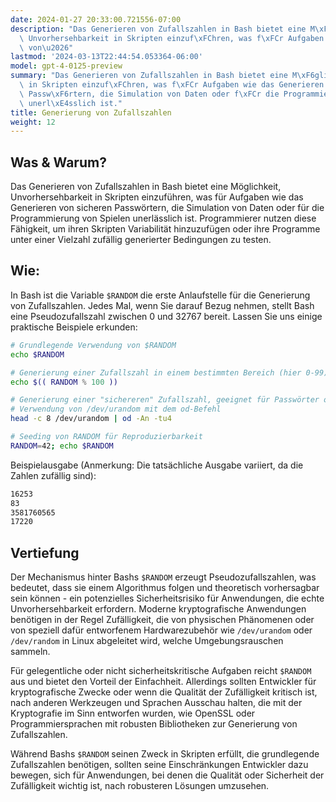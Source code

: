 ```yaml
---
date: 2024-01-27 20:33:00.721556-07:00
description: "Das Generieren von Zufallszahlen in Bash bietet eine M\xF6glichkeit,\
  \ Unvorhersehbarkeit in Skripten einzuf\xFChren, was f\xFCr Aufgaben wie das Generieren\
  \ von\u2026"
lastmod: '2024-03-13T22:44:54.053364-06:00'
model: gpt-4-0125-preview
summary: "Das Generieren von Zufallszahlen in Bash bietet eine M\xF6glichkeit, Unvorhersehbarkeit\
  \ in Skripten einzuf\xFChren, was f\xFCr Aufgaben wie das Generieren von sicheren\
  \ Passw\xF6rtern, die Simulation von Daten oder f\xFCr die Programmierung von Spielen\
  \ unerl\xE4sslich ist."
title: Generierung von Zufallszahlen
weight: 12
---
```


## Was & Warum?
Das Generieren von Zufallszahlen in Bash bietet eine Möglichkeit, Unvorhersehbarkeit in Skripten einzuführen, was für Aufgaben wie das Generieren von sicheren Passwörtern, die Simulation von Daten oder für die Programmierung von Spielen unerlässlich ist. Programmierer nutzen diese Fähigkeit, um ihren Skripten Variabilität hinzuzufügen oder ihre Programme unter einer Vielzahl zufällig generierter Bedingungen zu testen.

## Wie:
In Bash ist die Variable `$RANDOM` die erste Anlaufstelle für die Generierung von Zufallszahlen. Jedes Mal, wenn Sie darauf Bezug nehmen, stellt Bash eine Pseudozufallszahl zwischen 0 und 32767 bereit. Lassen Sie uns einige praktische Beispiele erkunden:

```Bash
# Grundlegende Verwendung von $RANDOM
echo $RANDOM

# Generierung einer Zufallszahl in einem bestimmten Bereich (hier 0-99)
echo $(( RANDOM % 100 ))

# Generierung einer "sichereren" Zufallszahl, geeignet für Passwörter oder Schlüssel
# Verwendung von /dev/urandom mit dem od-Befehl
head -c 8 /dev/urandom | od -An -tu4

# Seeding von RANDOM für Reproduzierbarkeit
RANDOM=42; echo $RANDOM
```

Beispielausgabe (Anmerkung: Die tatsächliche Ausgabe variiert, da die Zahlen zufällig sind):
```Bash
16253
83
3581760565
17220
```

## Vertiefung
Der Mechanismus hinter Bashs `$RANDOM` erzeugt Pseudozufallszahlen, was bedeutet, dass sie einem Algorithmus folgen und theoretisch vorhersagbar sein können - ein potenzielles Sicherheitsrisiko für Anwendungen, die echte Unvorhersehbarkeit erfordern. Moderne kryptografische Anwendungen benötigen in der Regel Zufälligkeit, die von physischen Phänomenen oder von speziell dafür entworfenem Hardwarezubehör wie `/dev/urandom` oder `/dev/random` in Linux abgeleitet wird, welche Umgebungsrauschen sammeln.

Für gelegentliche oder nicht sicherheitskritische Aufgaben reicht `$RANDOM` aus und bietet den Vorteil der Einfachheit. Allerdings sollten Entwickler für kryptografische Zwecke oder wenn die Qualität der Zufälligkeit kritisch ist, nach anderen Werkzeugen und Sprachen Ausschau halten, die mit der Kryptografie im Sinn entworfen wurden, wie OpenSSL oder Programmiersprachen mit robusten Bibliotheken zur Generierung von Zufallszahlen.

Während Bashs `$RANDOM` seinen Zweck in Skripten erfüllt, die grundlegende Zufallszahlen benötigen, sollten seine Einschränkungen Entwickler dazu bewegen, sich für Anwendungen, bei denen die Qualität oder Sicherheit der Zufälligkeit wichtig ist, nach robusteren Lösungen umzusehen.
